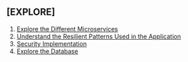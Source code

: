 ## [EXPLORE]

1. [Explore the Different Microservices](../explore/explore-different-microservices/README.md)
2. [Understand the Resilient Patterns Used in the Application](../explore/resilient-patterns/README.md)
3. [Security Implementation](../explore/security-implementation/README.md)
4. [Explore the Database](../explore/explore-database/README.md)
